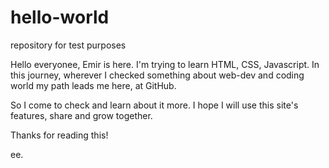 # hello-world
repository for test purposes

Hello everyonee, Emir is here. I'm trying to learn HTML, CSS, Javascript. 
In this journey, wherever I checked something about web-dev and coding world my path leads me here, at GitHub.

So I come to check and learn about it more. I hope I will use this site's features, share and grow together.

Thanks for reading this! 

ee.
